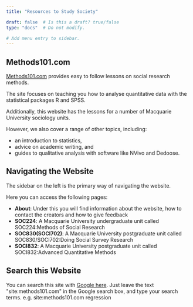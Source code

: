 ```yaml
---
title: "Resources to Study Society"

draft: false  # Is this a draft? true/false
type: "docs"  # Do not modify.

# Add menu entry to sidebar.
---
```


## Methods101.com
[Methods101.com](Methods101.com) provides easy to follow lessons on social research methods.

The site focuses on teaching you how to analyse quantitative data with the statistical packages R and SPSS. 

Additionally, this website has the lessons for a number of Macquarie University sociology units.

However, we also cover a range of other topics, including:

* an introduction to statistics,
* advice on academic writing, and
* guides to qualitative analysis with software like NVivo and Dedoose.

## Navigating the Website

The sidebar on the left is the primary way of navigating the website.

Here you can access the following pages:

* **About**: Under this you will find information about the website, how to contact the creators and how to give feedback
* **SOC224**: A Macquarie University undergraduate unit called SOC224:Methods of Social Research
* **SOC830(SOCI702)**: A Macquarie University postgraduate unit called SOC830/SOCI702:Doing Social Survey Research
* **SOCI832**: A Macquarie University postgraduate unit called SOCI832:Advanced Quantitative Methods

## Search this Website

You can search this site with [Google here](https://www.google.com/search?q=site%3Amethods101.com). Just leave the text "site:methods101.com" in the Google search box, and type your search terms. e.g. site:methods101.com regression 
